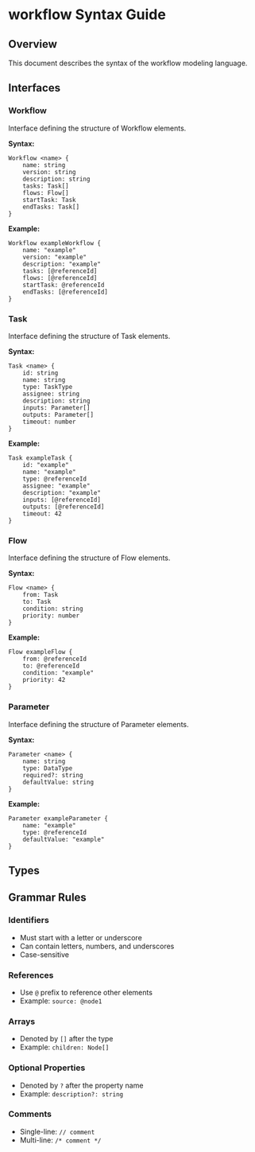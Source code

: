 # workflow Syntax Guide

## Overview

This document describes the syntax of the workflow modeling language.

## Interfaces


### Workflow

<p class="description">Interface defining the structure of Workflow elements.</p>

**Syntax:**
```
Workflow <name> {
    name: string
    version: string
    description: string
    tasks: Task[]
    flows: Flow[]
    startTask: Task
    endTasks: Task[]
}
```

**Example:**
```
Workflow exampleWorkflow {
    name: "example"
    version: "example"
    description: "example"
    tasks: [@referenceId]
    flows: [@referenceId]
    startTask: @referenceId
    endTasks: [@referenceId]
}
```


### Task

<p class="description">Interface defining the structure of Task elements.</p>

**Syntax:**
```
Task <name> {
    id: string
    name: string
    type: TaskType
    assignee: string
    description: string
    inputs: Parameter[]
    outputs: Parameter[]
    timeout: number
}
```

**Example:**
```
Task exampleTask {
    id: "example"
    name: "example"
    type: @referenceId
    assignee: "example"
    description: "example"
    inputs: [@referenceId]
    outputs: [@referenceId]
    timeout: 42
}
```


### Flow

<p class="description">Interface defining the structure of Flow elements.</p>

**Syntax:**
```
Flow <name> {
    from: Task
    to: Task
    condition: string
    priority: number
}
```

**Example:**
```
Flow exampleFlow {
    from: @referenceId
    to: @referenceId
    condition: "example"
    priority: 42
}
```


### Parameter

<p class="description">Interface defining the structure of Parameter elements.</p>

**Syntax:**
```
Parameter <name> {
    name: string
    type: DataType
    required?: string
    defaultValue: string
}
```

**Example:**
```
Parameter exampleParameter {
    name: "example"
    type: @referenceId
    defaultValue: "example"
}
```


## Types



## Grammar Rules

### Identifiers
- Must start with a letter or underscore
- Can contain letters, numbers, and underscores
- Case-sensitive

### References
- Use `@` prefix to reference other elements
- Example: `source: @node1`

### Arrays
- Denoted by `[]` after the type
- Example: `children: Node[]`

### Optional Properties
- Denoted by `?` after the property name
- Example: `description?: string`

### Comments
- Single-line: `// comment`
- Multi-line: `/* comment */`
